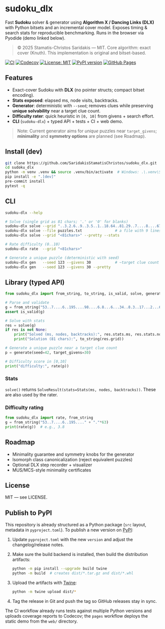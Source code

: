 # sudoku_dlx

Fast **Sudoku** solver & generator using **Algorithm X / Dancing Links (DLX)** with Python bitsets and an incremental cover model. Exposes timing & search stats for reproducible benchmarking. Runs in the browser via Pyodide (demo linked below).

> © 2025 Stamatis-Christos Saridakis — MIT. Core algorithm: exact cover (Knuth). This implementation is original and bitset-based.

[![CI](https://github.com/SaridakisStamatisChristos/sudoku_dlx/actions/workflows/ci.yml/badge.svg?branch=main)](https://github.com/SaridakisStamatisChristos/sudoku_dlx/actions/workflows/ci.yml)
[![Codecov](https://codecov.io/gh/SaridakisStamatisChristos/sudoku_dlx/branch/main/graph/badge.svg)](https://codecov.io/gh/SaridakisStamatisChristos/sudoku_dlx)
[![License: MIT](https://img.shields.io/github/license/SaridakisStamatisChristos/sudoku_dlx.svg)](LICENSE)
[![PyPI version](https://img.shields.io/pypi/v/sudoku_dlx.svg)](https://pypi.org/project/sudoku_dlx/)
[![GitHub Pages](https://img.shields.io/badge/GitHub%20Pages-demo-blue)](https://saridakisstamatischristos.github.io/sudoku_dlx/)

## Features
- Exact-cover Sudoku with **DLX** (no pointer structs; compact bitset encoding).
- **Stats exposed**: elapsed ms, node visits, backtracks.
- **Generator**: deterministic with `--seed`; removes clues while preserving **unique solvability** near a target clue count.
- **Difficulty rater**: quick heuristic in `[0, 10]` from givens + search effort.
- **CLI** (`sudoku-dlx`) + typed API + tests + CI + web demo.

> Note: Current generator aims for *unique* puzzles near `target_givens`; **minimality** and **symmetry options** are planned (see Roadmap).

## Install (dev)
```bash
git clone https://github.com/SaridakisStamatisChristos/sudoku_dlx.git
cd sudoku_dlx
python -m venv .venv && source .venv/bin/activate  # Windows: .\.venv\Scripts\activate
pip install -e ".[dev]"
pre-commit install
pytest -q
```

## CLI

```bash
sudoku-dlx --help

# Solve (single grid as 81 chars; '.' or '0' for blanks)
sudoku-dlx solve --grid "..3.2.6..9..3.5..1..18.64..81.29..7....8....67..82.5......."
sudoku-dlx solve --file puzzles.txt               # a file with 9 lines of 9 chars
sudoku-dlx solve --grid "<81chars>" --pretty --stats

# Rate difficulty (0..10)
sudoku-dlx rate  --grid "<81chars>"

# Generate a unique puzzle (deterministic with seed)
sudoku-dlx gen   --seed 123 --givens 30           # ~target clue count (approx)
sudoku-dlx gen   --seed 123 --givens 30 --pretty
```

## Library (typed API)

```python
from sudoku_dlx import from_string, to_string, is_valid, solve, generate, rate

# Parse and validate
g = from_string("53..7....6..195....98....6.8...6...34..8.3..17...2...6.6....28....419..5....8..79")
assert is_valid(g)

# Solve with stats
res = solve(g)
if res is not None:
    print("Solved (ms, nodes, backtracks):", res.stats.ms, res.stats.nodes, res.stats.backtracks)
    print("Solution (81 chars):", to_string(res.grid))

# Generate a unique puzzle near a target clue count
p = generate(seed=42, target_givens=30)

# Difficulty score in [0,10]
print("difficulty:", rate(p))
```

### Stats

`solve()` returns `SolveResult(stats=Stats(ms, nodes, backtracks))`. These are also used by the rater.

### Difficulty rating

```python
from sudoku_dlx import rate, from_string
g = from_string("53..7....6..195...." + "."*63)
print(rate(g))  # e.g., 3.8
```

## Roadmap

* Minimality guarantee and symmetry knobs for the generator
* Isomorph class canonicalization (reject equivalent puzzles)
* Optional DLX step recorder + visualizer
* MUS/MCS-style minimality certificates

## License

MIT — see LICENSE.

## Publish to PyPI

This repository is already structured as a Python package (`src` layout, metadata in `pyproject.toml`).
To publish a new version on [PyPI](https://pypi.org/project/sudoku_dlx/):

1. Update `pyproject.toml` with the new `version` and adjust the changelog/release notes.
2. Make sure the build backend is installed, then build the distribution artifacts:

   ```bash
   python -m pip install --upgrade build twine
   python -m build  # creates dist/*.tar.gz and dist/*.whl
   ```

3. Upload the artifacts with [Twine](https://twine.readthedocs.io/):

   ```bash
   python -m twine upload dist/*
   ```

4. Tag the release in Git and push the tag so GitHub releases stay in sync.

The CI workflow already runs tests against multiple Python versions and uploads coverage
reports to Codecov; the `pages` workflow deploys the static demo from the `web/` directory.

